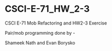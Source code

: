 # CSCI-E-71_HW_2-3
CSCI E-71 Mob Refactoring and HW2-3 Exercise

Pair/mob programming done by -

Shameek Nath and Evan Borysko

